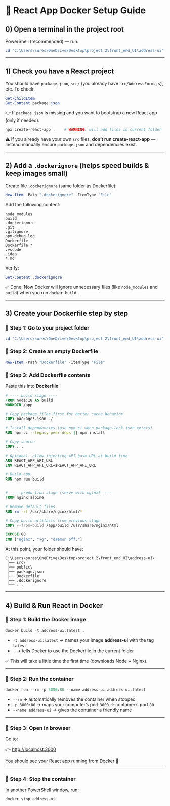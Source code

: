 # 🚀 React App Docker Setup Guide

## 0) Open a terminal in the project root

PowerShell (recommended) — run:

```powershell
cd "C:\Users\sures\OneDrive\Desktop\project 2\front_end_UI\address-ui"
```

---

## 1) Check you have a React project

You should have `package.json`, `src/` (you already have `src/AddressForm.js`), etc. To check:

```powershell
Get-ChildItem
Get-Content package.json
```

👉 If `package.json` is missing and you want to bootstrap a new React app (only if needed):

```powershell
npx create-react-app .    # WARNING: will add files in current folder
```

⚠️ If you already have your own `src` files, **don’t run create-react-app** — instead manually ensure `package.json` and dependencies exist.

---

## 2) Add a `.dockerignore` (helps speed builds & keep images small)

Create file `.dockerignore` (same folder as Dockerfile):

```powershell
New-Item -Path ".dockerignore" -ItemType "File"
```

Add the following content:

```
node_modules
build
.dockerignore
.git
.gitignore
npm-debug.log
Dockerfile
Dockerfile.* 
.vscode
.idea
*.md
```

Verify:

```powershell
Get-Content .dockerignore
```

✅ Done! Now Docker will ignore unnecessary files (like `node_modules` and `build`) when you run `docker build`.

---

## 3) Create your Dockerfile step by step

### 📝 Step 1: Go to your project folder

```powershell
cd "C:\Users\sures\OneDrive\Desktop\project 2\front_end_UI\address-ui"
```

### 📝 Step 2: Create an empty Dockerfile

```powershell
New-Item -Path "Dockerfile" -ItemType "File"
```

### 📝 Step 3: Add Dockerfile contents

Paste this into **Dockerfile**:

```dockerfile
# ---- build stage ----
FROM node:18 AS build
WORKDIR /app

# Copy package files first for better cache behavior
COPY package*.json ./

# Install dependencies (use npm ci when package-lock.json exists)
RUN npm ci --legacy-peer-deps || npm install

# Copy source
COPY . .

# Optional: allow injecting API base URL at build time
ARG REACT_APP_API_URL
ENV REACT_APP_API_URL=$REACT_APP_API_URL

# Build app
RUN npm run build


# ---- production stage (serve with nginx) ----
FROM nginx:alpine

# Remove default files
RUN rm -rf /usr/share/nginx/html/*

# Copy build artifacts from previous stage
COPY --from=build /app/build /usr/share/nginx/html

EXPOSE 80
CMD ["nginx", "-g", "daemon off;"]
```

At this point, your folder should have:

```
C:\Users\sures\OneDrive\Desktop\project 2\front_end_UI\address-ui\
 ├── src\
 ├── public\
 ├── package.json
 ├── Dockerfile
 ├── .dockerignore
 └── ...
```

---

## 4) Build & Run React in Docker

### 📝 Step 1: Build the Docker image

```powershell
docker build -t address-ui:latest .
```

- `-t address-ui:latest` → names your image **address-ui** with the tag `latest`  
- `.` → tells Docker to use the Dockerfile in the current folder  

✅ This will take a little time the first time (downloads Node + Nginx).

---

### 📝 Step 2: Run the container

```powershell
docker run --rm -p 3000:80 --name address-ui address-ui:latest
```

- `--rm` → automatically removes the container when stopped  
- `-p 3000:80` → maps your computer’s port `3000` → container’s port `80`  
- `--name address-ui` → gives the container a friendly name  

---

### 📝 Step 3: Open in browser

Go to:

👉 [http://localhost:3000](http://localhost:3000)

You should see your React app running from Docker 🎉

---

### 📝 Step 4: Stop the container

In another PowerShell window, run:

```powershell
docker stop address-ui
```
